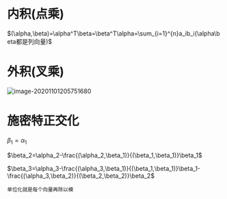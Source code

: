 # 内积(点乘)

$(\alpha,\beta)=\alpha^T\beta=\beta^T\alpha=\sum_{i=1}^{n}a_ib_i(\alpha\beta都是列向量)$

# 外积(叉乘)

![image-20201101205751680](https://gitee.com/HaitoChan/upload-pic-typora/raw/master/null/image-20201101205751680.png)

# 施密特正交化

$\beta_1=\alpha_1$

$\beta_2=\alpha_2-\frac{(\alpha_2,\beta_1)}{(\beta_1,\beta_1)}\beta_1$

$\beta_3=\alpha_3-\frac{(\alpha_3,\beta_1)}{(\beta_1,\beta_1)}\beta_1-\frac{(\alpha_3,\beta_2)}{(\beta_2,\beta_2)}\beta_2$

`单位化就是每个向量再除以模`